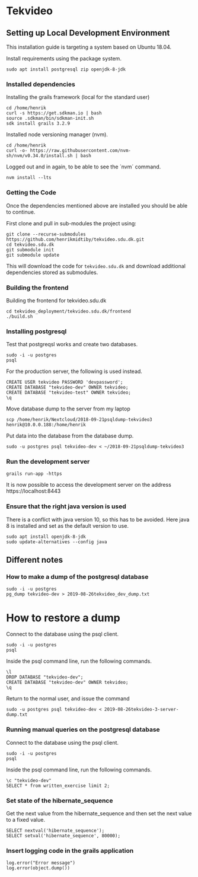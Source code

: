 # Tekvideo

## Setting up Local Development Environment

This installation guide is targeting a system based on Ubuntu 18.04.

Install requirements using the package system.
```
sudo apt install postgresql zip openjdk-8-jdk
```


### Installed dependencies

Installing the grails framework (local for the standard user)
```
cd /home/henrik
curl -s https://get.sdkman.io | bash
source .sdkman/bin/sdkman-init.sh
sdk install grails 3.2.9
```

Installed node versioning manager (nvm).
```
cd /home/henrik
curl -o- https://raw.githubusercontent.com/nvm-sh/nvm/v0.34.0/install.sh | bash
```

Logged out and in again, to be able to see the ´nvm´ command.

```
nvm install --lts
```


### Getting the Code

Once the dependencies mentioned above are installed you should be able to
continue.

First clone and pull in sub-modules the project using:

```
git clone --recurse-submodules https://github.com/henrikmidtiby/tekvideo.sdu.dk.git
cd tekvideo.sdu.dk
git submodule init
git submodule update
```

This will download the code for `tekvideo.sdu.dk` and download additional
dependencies stored as submodules.


### Building the frontend

Building the frontend for tekvideo.sdu.dk
```
cd tekvideo_deployment/tekvideo.sdu.dk/frontend
./build.sh
```


### Installing postgresql



Test that postgreqsl works and create two databases.
```
sudo -i -u postgres
psql
```

For the production server, the following is used instead.
```
CREATE USER tekvideo PASSWORD 'devpassword';
CREATE DATABASE "tekvideo-dev" OWNER tekvideo;
CREATE DATABASE "tekvideo-test" OWNER tekvideo;
\q
```

Move database dump to the server from my laptop
```
scp /home/henrik/Nextcloud/2018-09-21psqldump-tekvideo3 henrik@10.0.0.188:/home/henrik
```

Put data into the database from the database dump.
```
sudo -u postgres psql tekvideo-dev < ~/2018-09-21psqldump-tekvideo3
```


### Run the development server


```
grails run-app -https
```

It is now possible to access the development server on the address
https://localhost:8443


### Ensure that the right java version is used

There is a conflict with java version 10, so this has to be avoided.
Here java 8 is installed and set as the default version to use.

```
sudo apt install openjdk-8-jdk
sudo update-alternatives --config java
```


## Different notes

### How to make a dump of the postgresql database

```
sudo -i -u postgres
pg_dump tekvideo-dev > 2019-08-26tekvideo_dev_dump.txt
```

# How to restore a dump

Connect to the database using the psql client.
```
sudo -i -u postgres
psql
```

Inside the psql command line, run the following commands.
```
\l
DROP DATABASE "tekvideo-dev";
CREATE DATABASE "tekvideo-dev" OWNER tekvideo;
\q
```

Return to the normal user, and issue the command
```
sudo -u postgres psql tekvideo-dev < 2019-08-26tekvideo-3-server-dump.txt
```



### Running manual queries on the postgresql database


Connect to the database using the psql client.
```
sudo -i -u postgres
psql
```

Inside the psql command line, run the following commands.
```
\c "tekvideo-dev"
SELECT * from written_exercise limit 2;
```

### Set state of the hibernate_sequence

Get the next value from the hibernate_sequence
and then set the next value to a fixed value.

```
SELECT nextval('hibernate_sequence');
SELECT setval('hibernate_sequence', 80000);
```


### Insert logging code in the grails application

```
log.error("Error message")
log.error(object.dump())
```

